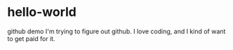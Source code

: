 # hello-world
github demo
I'm trying to figure out github. I love coding, and I kind of want to get paid for it.
